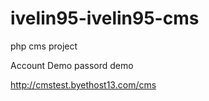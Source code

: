 # ivelin95-ivelin95-cms
php cms project

Account Demo
passord demo

http://cmstest.byethost13.com/cms
